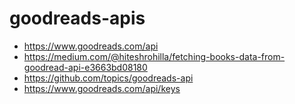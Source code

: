 # goodreads-apis

+ https://www.goodreads.com/api
+ https://medium.com/@hiteshrohilla/fetching-books-data-from-goodread-api-e3663bd08180
+ https://github.com/topics/goodreads-api
+ https://www.goodreads.com/api/keys
